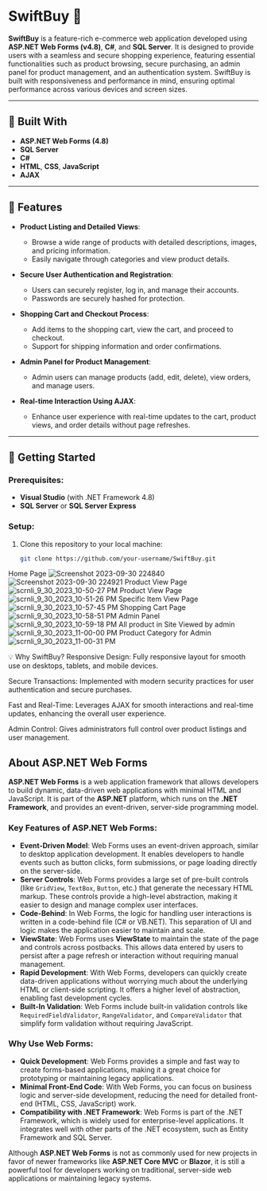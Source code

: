 # SwiftBuy 🛒

**SwiftBuy** is a feature-rich e-commerce web application developed using **ASP.NET Web Forms (v4.8)**, **C#**, and **SQL Server**. It is designed to provide users with a seamless and secure shopping experience, featuring essential functionalities such as product browsing, secure purchasing, an admin panel for product management, and an authentication system. SwiftBuy is built with responsiveness and performance in mind, ensuring optimal performance across various devices and screen sizes.

---

## 🔧 Built With

- **ASP.NET Web Forms (4.8)**
- **SQL Server**
- **C#**
- **HTML**, **CSS**, **JavaScript**
- **AJAX**

---

## 🌟 Features

- **Product Listing and Detailed Views**:  
  - Browse a wide range of products with detailed descriptions, images, and pricing information.
  - Easily navigate through categories and view product details.

- **Secure User Authentication and Registration**:  
  - Users can securely register, log in, and manage their accounts.
  - Passwords are securely hashed for protection.
  
- **Shopping Cart and Checkout Process**:  
  - Add items to the shopping cart, view the cart, and proceed to checkout.
  - Support for shipping information and order confirmations.

- **Admin Panel for Product Management**:  
  - Admin users can manage products (add, edit, delete), view orders, and manage users.

- **Real-time Interaction Using AJAX**:  
  - Enhance user experience with real-time updates to the cart, product views, and order details without page refreshes.

---

## 🚀 Getting Started

### Prerequisites:
- **Visual Studio** (with .NET Framework 4.8)
- **SQL Server** or **SQL Server Express**

### Setup:

1. Clone this repository to your local machine:

   ```bash
   git clone https://github.com/your-username/SwiftBuy.git


Home Page
![Screenshot 2023-09-30 224840](https://github.com/gargasaha/EcommerceSite/assets/92121621/4dc70421-0f40-468e-a7f1-e8a5e98dd784)
![Screenshot 2023-09-30 224921](https://github.com/gargasaha/EcommerceSite/assets/92121621/df6f4acf-e89b-4fd8-883b-94e864830001)
Product View Page
![scrnli_9_30_2023_10-50-27 PM](https://github.com/gargasaha/EcommerceSite/assets/92121621/a401e924-8859-484c-a512-32902b7a53f4)
Product View Page
![scrnli_9_30_2023_10-51-26 PM](https://github.com/gargasaha/EcommerceSite/assets/92121621/a8f5024d-c711-4b88-b01d-47a7aa70a6e4)
Specific Item View Page
![scrnli_9_30_2023_10-57-45 PM](https://github.com/gargasaha/EcommerceSite/assets/92121621/95b8ced9-723a-416c-bbd3-8d37713ee89e)
Shopping Cart Page
![scrnli_9_30_2023_10-58-51 PM](https://github.com/gargasaha/EcommerceSite/assets/92121621/172ff631-8a7b-4534-8804-adfee0ed8322)
Admin Panel
![scrnli_9_30_2023_10-59-18 PM](https://github.com/gargasaha/EcommerceSite/assets/92121621/1943bdd4-7867-4409-bd19-9f0c2c473fc3)
All product in Site Viewed by admin
![scrnli_9_30_2023_11-00-00 PM](https://github.com/gargasaha/EcommerceSite/assets/92121621/7acd4679-fb7d-4e25-915a-d761af0d026b)
Product Category for Admin
![scrnli_9_30_2023_11-00-31 PM](https://github.com/gargasaha/EcommerceSite/assets/92121621/11ada633-ec8b-4597-867a-a1fbedf775f3)


💡 Why SwiftBuy?
Responsive Design: Fully responsive layout for smooth use on desktops, tablets, and mobile devices.

Secure Transactions: Implemented with modern security practices for user authentication and secure purchases.

Fast and Real-Time: Leverages AJAX for smooth interactions and real-time updates, enhancing the overall user experience.

Admin Control: Gives administrators full control over product listings and user management.



## About ASP.NET Web Forms

**ASP.NET Web Forms** is a web application framework that allows developers to build dynamic, data-driven web applications with minimal HTML and JavaScript. It is part of the **ASP.NET** platform, which runs on the **.NET Framework**, and provides an event-driven, server-side programming model.

### Key Features of ASP.NET Web Forms:
- **Event-Driven Model**: Web Forms uses an event-driven approach, similar to desktop application development. It enables developers to handle events such as button clicks, form submissions, or page loading directly on the server-side.
- **Server Controls**: Web Forms provides a large set of pre-built controls (like `GridView`, `TextBox`, `Button`, etc.) that generate the necessary HTML markup. These controls provide a high-level abstraction, making it easier to design and manage complex user interfaces.
- **Code-Behind**: In Web Forms, the logic for handling user interactions is written in a code-behind file (C# or VB.NET). This separation of UI and logic makes the application easier to maintain and scale.
- **ViewState**: Web Forms uses **ViewState** to maintain the state of the page and controls across postbacks. This allows data entered by users to persist after a page refresh or interaction without requiring manual management.
- **Rapid Development**: With Web Forms, developers can quickly create data-driven applications without worrying much about the underlying HTML or client-side scripting. It offers a higher level of abstraction, enabling fast development cycles.
- **Built-In Validation**: Web Forms include built-in validation controls like `RequiredFieldValidator`, `RangeValidator`, and `CompareValidator` that simplify form validation without requiring JavaScript.

### Why Use Web Forms:
- **Quick Development**: Web Forms provides a simple and fast way to create forms-based applications, making it a great choice for prototyping or maintaining legacy applications.
- **Minimal Front-End Code**: With Web Forms, you can focus on business logic and server-side development, reducing the need for detailed front-end (HTML, CSS, JavaScript) work.
- **Compatibility with .NET Framework**: Web Forms is part of the .NET Framework, which is widely used for enterprise-level applications. It integrates well with other parts of the .NET ecosystem, such as Entity Framework and SQL Server.

Although **ASP.NET Web Forms** is not as commonly used for new projects in favor of newer frameworks like **ASP.NET Core MVC** or **Blazor**, it is still a powerful tool for developers working on traditional, server-side web applications or maintaining legacy systems.

